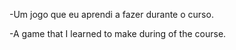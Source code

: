 -Um jogo que eu aprendi a fazer durante o curso.

-A game that I learned to make during of the course.
